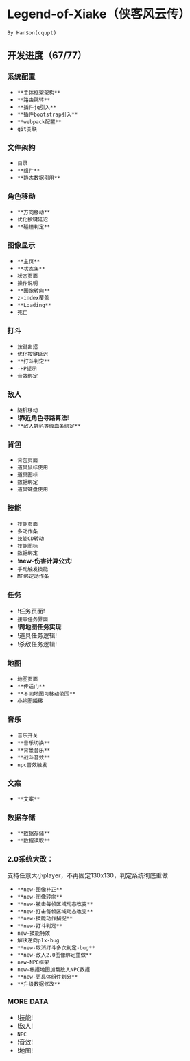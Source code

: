 # Legend-of-Xiake（侠客风云传）
```
By Han$on(cqupt)
```
## 开发进度（67/77）

### 系统配置
+ `**主体框架架构**`
+ `**路由跳转**`
+ `**插件jq引入**`
+ `**插件bootstrap引入**`
+ `**webpack配置**`
+ `git关联`

### 文件架构
+ `目录`
+ `**组件**`
+ `**静态数据引用**`

### 角色移动
+ `**方向移动**`
+ `优化按键延迟`
+ `**碰撞判定**`

### 图像显示
+ `**主页**`
+ `**状态条**`
+ `状态页面`
+ `操作说明`
+ `**图像转向**`
+ `z-index覆盖`
+ `**Loading**`
+ `死亡`

### 打斗
+ `按键出招`
+ `优化按键延迟`
+ `**打斗判定**`
+ `-HP提示`
+ `音效绑定`

### 敌人
+ `随机移动`
+ !**靠近角色寻路算法**!
+ `**敌人姓名等级血条绑定**`

### 背包
+ `背包页面`
+ `道具鼠标使用`
+ `道具图标`
+ `数据绑定`
+ `道具键盘使用`

### 技能
+ `技能页面`
+ `多动作条`
+ `技能CD转动`
+ `技能图标`
+ `数据绑定`
+ !**new-伤害计算公式**!
+ `手动触发技能`
+ `MP绑定动作条`

### 任务
+ !任务页面!
+ `接取任务界面`
+ !**跨地图任务实现**!
+ !道具任务逻辑!
+ !杀敌任务逻辑!

### 地图
+ `地图页面`
+ `**传送门**`
+ `**不同地图可移动范围**`
+ `小地图瞬移`

### 音乐
+ `音乐开关`
+ `**音乐切换**`
+ `**背景音乐**`
+ `**战斗音效**`
+ `npc音效触发`

### 文案
+ `**文案**`

### 数据存储
+ `**数据存储**`
+ `**数据读取**`

### 2.0系统大改：
支持任意大小player，不再固定130x130，判定系统彻底重做
+ `**new-图像补正**`
+ `**new-图像转向**`
+ `**new-被击每帧区域动态改变**`
+ `**new-打击每帧区域动态改变**`
+ `**new-技能动作捕捉**`
+ `**new-打斗判定**`
+ `new-技能特效`
+ `解决逆向plx-bug`
+ `**new-取消打斗多次判定-bug**`
+ `**new-敌人2.0图像绑定重做**`
+ `new-NPC框架`
+ `new-根据地图加载敌人NPC数据`
+ `**new-更具体组件划分**`
+ `**升级数据修改**`

### MORE DATA
+ !技能!
+ !敌人!
+ `NPC`
+ !音效!
+ !地图!